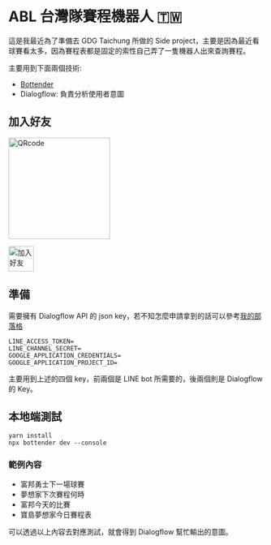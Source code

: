 # ABL 台灣隊賽程機器人 🇹🇼

這是我最近為了準備去 GDG Taichung 所做的 Side project，主要是因為最近看球賽看太多，因為賽程表都是固定的索性自己弄了一隻機器人出來查詢賽程。

主要用到下面兩個技術:
- [Bottender](https://github.com/Yoctol/bottender)
- Dialogflow: 負責分析使用者意圖

## 加入好友

<img height="200" border="0" alt="QRcode" src="https://i.imgur.com/WWcrP98.png">

<a href="https://line.me/R/ti/p/%40144vqxgp"><img height="50" border="0" alt="加入好友" src="https://scdn.line-apps.com/n/line_add_friends/btn/zh-Hant.png"></a>

## 準備
需要擁有 Dialogflow API 的 json key，若不知怎麼申請拿到的話可以參考[我的部落格](https://nijialin.com/2019/12/10/Bottender-x-Dialogflow-x-LINE/)

```
LINE_ACCESS_TOKEN=
LINE_CHANNEL_SECRET=
GOOGLE_APPLICATION_CREDENTIALS=
GOOGLE_APPLICATION_PROJECT_ID=
```
主要用到上述的四個 key，前兩個是 LINE bot 所需要的，後兩個則是 Dialogflow 的 Key。

## 本地端測試
```
yarn install
npx bottender dev --console
```
### 範例內容
- 富邦勇士下一場球賽
- 夢想家下次賽程何時
- 富邦今天的比賽
- 寶島夢想家今日賽程表

可以透過以上內容去對應測試，就會得到 Dialogflow 幫忙輸出的意圖。
